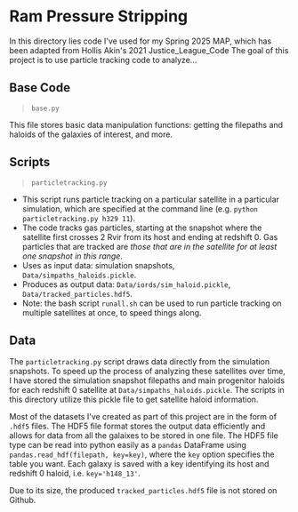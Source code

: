 # Ram Pressure Stripping

In this directory lies code I've used for my Spring 2025 MAP, which has been adapted from Hollis Akin's 2021 Justice_League_Code
The goal of this project is to use particle tracking code to analyze...

## Base Code 
> `base.py`

This file stores basic data manipulation functions: getting the filepaths and haloids of the galaxies of interest, and more.


## Scripts

> `particletracking.py`
- This script runs particle tracking on a particular satellite in a particular simulation, which are specified at the command line (e.g. `python particletracking.py h329 11`). 
- The code tracks gas particles, starting at the snapshot where the satellite first crosses 2 Rvir from its host and ending at redshift 0. Gas particles that are tracked are *those that are in the satellite for at least one snapshot in this range*.
- Uses as input data: simulation snapshots, `Data/simpaths_haloids.pickle`.
- Produces as output data: `Data/iords/sim_haloid.pickle`, `Data/tracked_particles.hdf5`.
- Note: the bash script `runall.sh` can be used to run particle tracking on multiple satellites at once, to speed things along.  

## Data

The `particletracking.py` script draws data directly from the simulation snapshots. To speed up the process of analyzing these satellites over time, I have stored the simulation snapshot filepaths and main progenitor haloids for each redshift 0 satellite at `Data/simpaths_haloids.pickle`. The scripts in this directory utilize this pickle file to get satellite haloid information. 

Most of the datasets I've created as part of this project are in the form of `.hdf5` files. 
The HDF5 file format stores the output data efficiently and allows for data from all the galaixes to be stored in one file. The HDF5 file type can be read into python easily as a `pandas` DataFrame using `pandas.read_hdf(filepath, key=key)`, where the `key` option specifies the table you want. Each galaxy is saved with a key identifying its host and redshift 0 haloid, i.e. `key='h148_13'`. 

Due to its size, the produced `tracked_particles.hdf5` file is not stored on Github.
